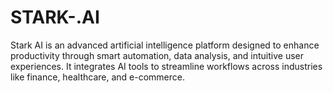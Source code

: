 # STARK-.AI
Stark AI is an advanced artificial intelligence platform designed to enhance productivity through smart automation, data analysis, and intuitive user experiences.
It integrates AI tools to streamline workflows across industries like finance, healthcare, and e-commerce.
